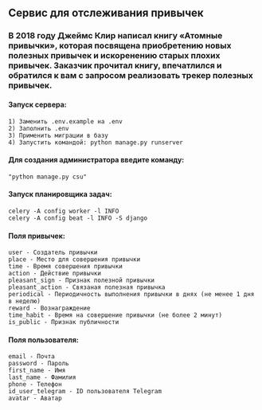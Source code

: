## Сервис для отслеживания привычек
### В 2018 году Джеймс Клир написал книгу «Атомные привычки», которая посвящена приобретению новых полезных привычек и искоренению старых плохих привычек. Заказчик прочитал книгу, впечатлился и обратился к вам с запросом реализовать трекер полезных привычек.

#### Запуск сервера:
    1) Заменить .env.example на .env
    2) Заполнить .env
    3) Применить миграции в базу
    4) Запустить командой: python manage.py runserver

#### Для создания администратора введите команду:
    "python manage.py csu"

#### Запуск планировщика задач:
    celery -A config worker -l INFO
    celery -A config beat -l INFO -S django

#### Поля привычек:
    user - Создатель привычки
    place - Место для совершения привычки
    time - Время совершения привычки
    action - Действие привычки
    pleasant_sign - Признак полезной привычки
    pleasant_action - Связаная полезная привычка
    periodical - Периодичность выполнения привычки в днях (не менее 1 дня в неделю)
    reward - Вознаграждение
    time_habit - Время на совершение привычки (не более 2 минут)
    is_public - Признак публичности

#### Поля пользователя:
    email - Почта
    password - Пароль
    first_name - Имя
    last_name - Фамилия
    phone - Телефон
    id_user_telegram - ID пользователя Telegram
    avatar - Аватар
